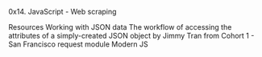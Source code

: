 0x14. JavaScript - Web scraping

Resources
Working with JSON data
The workflow of accessing the attributes of a simply-created JSON object by Jimmy Tran from Cohort 1 - San Francisco
request module
Modern JS

